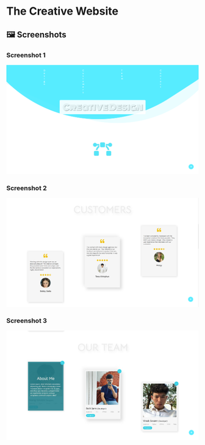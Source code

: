 ﻿# The Creative Website

## 🖼️ Screenshots

### Screenshot 1
![Screenshot 1](screenshots/screenshot-1.PNG)

### Screenshot 2
![Screenshot 2](screenshots/screenshot-2.PNG)

### Screenshot 3
![Screenshot 2](screenshots/screenshot-3.PNG)
